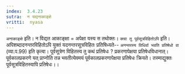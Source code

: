 ```yaml
---
index:  3.4.23
sutra:  न यद्यनाकाङ्क्षे
vritti:  nyasa
---
```


`अनाकाङ्क्षे` इति। न विद्यत आकाङ्क्षा = अपेक्षा यस्य स तथोक्तः। `क्त्वा तु पूर्वसूत्रविहितोऽपि` इति। अपिशब्दादनन्तरविहितोऽपि युक्तं यदनन्तरसूत्रविहितः प्रतिषिध्यते-- `अनन्तरस्य विधिर्वा भवति प्रतिषेधो वा` (व्या.प.99) इति कृत्वा। पूर्वसूत्रेण विहितस्य तु कथं प्रतिषेधः ? प्रकरणापेक्षया प्रतिषेधविधानात्। पूर्वकालप्रकरणे यत् प्राप्नोति तन्न भवतीत्येवमयं पूर्वकालप्रकरणापेक्षया प्रतिषेधः क्रियते। तस्माद्युक्तः पूर्वसूत्रविहितस्यापि प्रतिषेधः।।

